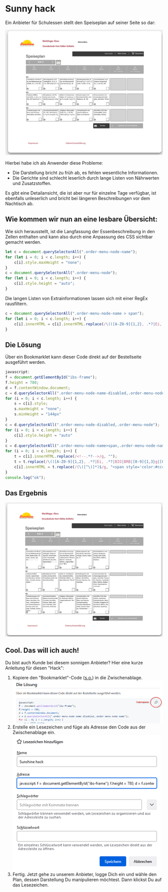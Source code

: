# Sunny hack

Ein Anbieter für Schulessen stellt den Speiseplan auf seiner Seite so dar:

![](plan_vorher.png)

Hierbei habe ich als Anwender diese Probleme:
* Die Darstellung bricht zu früh ab, es fehlen wesentliche Informationen.
* Die Gerichte sind schlecht leserlich durch lange Listen von Nährwerten und Zusatzstoffen.

Es gibt eine Detailansicht, die ist aber nur für einzelne Tage verfügbar, ist ebenfalls unleserlich und bricht bei
längeren Beschreibungen vor dem Nachtisch ab.

## Wie kommen wir nun an eine lesbare Übersicht:

Wie sich herausstellt, ist die Langfassung der Essenbeschreibung in den Zellen enthalten und kann also durch eine
Anpassung des CSS sichtbar gemacht werden.
```javascript
let c = document.querySelectorAll(".order-menu-node-name");
for (let i = 0; i < c.length; i++) {
    c[i].style.maxHeight = "none";
}
c = document.querySelectorAll(".order-menu-node");
for (let i = 0; i < c.length; i++) {
    c[i].style.height = "auto";
}
```

Die langen Listen von Extrainformationen lassen sich mit einer RegEx rausfiltern.
```javascript
c = document.querySelectorAll(".order-menu-node-name > span");
for (let i = 0; i < c.length; i++) {
    c[i].innerHTML = c[i].innerHTML.replace(/\(([A-Z0-9]{1,2}, .*?|Ei, .*?|BIO)\)/g, "")
}
```

## Die Lösung

Über ein Bookmarklet kann dieser Code direkt auf der Bestellseite ausgeführt werden.

```javascript
javascript:
f = document.getElementById("ibs-frame");
f.height = 780;
d = f.contentWindow.document;
c = d.querySelectorAll(".order-menu-node-name-disabled,.order-menu-node-name");
for (i = 0; i < c.length; i++) {
    s = c[i].style;
    s.maxHeight = "none";
    s.minHeight = "144px"
}
c = d.querySelectorAll(".order-menu-node-disabled,.order-menu-node");
for (i = 0; i < c.length; i++) {
    c[i].style.height = "auto"
}
c = d.querySelectorAll(".order-menu-node-name>span,.order-menu-node-name-disabled>span");
for (i = 0; i < c.length; i++) {
    t = c[i].innerHTML.replace(/<!--.*?-->/g, "");
    t = t.replace(/\(([A-Z0-9]{1,2}, .*?|Ei, .*?|BIO|BRB|[0-9]{1,3}g|[0-9]{1,3} kcal,.*?)\)/g, "");
    c[i].innerHTML = t.replace(/(\([^\)]*)$/g, "<span style='color:#ccc'>$1</span>")
}
console.log("ok");
```

## Das Ergebnis
![](plan_nachher.png)

## Cool. Das will ich auch!

Du bist auch Kunde bei diesem sonnigen Anbieter? Hier eine kurze Anleitung für diesen "Hack":

1. Kopiere den "Bookmarklet"-Code ([s.o.](#die-lösung)) in die Zwischenablage. ![](howto_copy.png)
2. Erstelle ein Lesezeichen und füge als Adresse den Code aus der Zwischenablage ein. ![](howto_create_bookmark.png)
3. Fertig. Jetzt gehe zu unserem Anbieter, logge Dich ein und wähle den Plan, dessen Darstellung Du manipulieren
   möchtest. Dann klickst Du auf das Lesezeichen.


